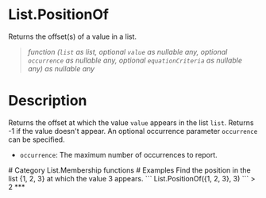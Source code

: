 # List.PositionOf
Returns the offset(s) of a value in a list.
> _function (<code>list</code> as list, optional <code>value</code> as nullable any, optional <code>occurrence</code> as nullable any, optional <code>equationCriteria</code> as nullable any) as nullable any_

# Description 
Returns the offset at which the value <code>value</code> appears in the list <code>list</code>. Returns -1 if the value doesn't appear. 
    An optional occurrence parameter <code>occurrence</code> can be specified.
<ul>
   <li><code>occurrence</code>: The maximum number of occurrences to report.</li>
</ul>
# Category 
List.Membership functions
# Examples 
Find the position in the list {1, 2, 3} at which the value 3 appears.
```
List.PositionOf({1, 2, 3}, 3)
```
> 2
***
